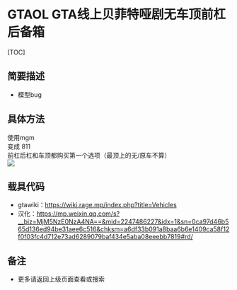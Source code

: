 



# GTAOL GTA线上贝菲特哑剧无车顶前杠后备箱


[TOC]


##  简要描述

- 模型bug



## 具体方法


使用mgm<BR>
变成 811<BR>
前杠后杠和车顶都购买第一个选项（最顶上的无/原车不算）<BR>
![](assets/1-g/24-1.png=600-)<BR>
## 载具代码
- gtawiki：https://wiki.rage.mp/index.php?title=Vehicles<BR>
- 汉化：https://mp.weixin.qq.com/s?__biz=MjM5NzE0NzA4NA==&mid=2247486227&idx=1&sn=0ca97d46b565d136ed94be31aee6c516&chksm=a6df33b091a8baa6b6e1409ca58f12f0f03fc4d712e73ad6289079baf434e5aba08eeebb7819#rd/

## 备注

- 更多请返回上级页面查看或搜索

